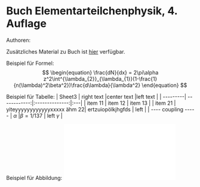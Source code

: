 # Buch Elementarteilchenphysik, 4. Auflage

Authoren:


Zusätzliches Material zu  Buch ist [hier](https://github.com/BuchEPP/Auflage4) verfügbar.


Beispiel für Formel:
       $$ \begin{equation}
        \frac{dN}{dx} = 2\pi\alpha z^2\int^{\lambda_{2}}_{\lambda_{1}}(1-\frac{1}{n(\lambda)^2\beta^2})\frac{d\lambda}{\lambda^2}
        \end{equation}
		$$
    
    
Beispiel für Tabelle:
| Sheet3 | right text |center text |left text |
| ---------| ------------:|:--------------:|:---|
| item 11   |   item 12 | item 13 |
|  item 21 |  yiteyyyyyyyyyyyyxxxxx  ähm 22| ertzuiopölkjhgfds | left |
| ---- coupling  -----      |  $\alpha$ |$\beta=1/137$ | left $\gamma$ |


Beispiel für Abbildung:
![Poisson Verteilung](0106_Poisson_Verteilung.pdf "Poisson")
